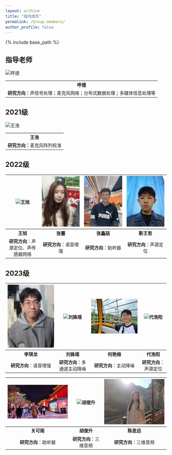 ```yaml
---
layout: archive
title: "组内成员"
permalink: /Group_members/
author_profile: false
---
```



{% include base_path %}



## 指导老师

<div style="width: 400px;">
  <img src="/images/呼德.jpg" alt="呼德" style="width: 400px;">
</div>


<table style="width: auto;">
  <tr>
    <td align="center"><strong>呼德</strong></td>
  </tr>
  <tr>
    <td align="center"><strong>研究方向：</strong>声信号处理；麦克风网络；分布式数据处理；多媒体信息处理等</td>
  </tr>
</table>



## 2021级

<div style="width: 300px;">
  <img src="/images/王浩.jpg" alt="王浩" style="width: 300px;">
</div>

<table style="width: auto;">
  <tr>
    <td align="center"><strong>王浩</strong></td>
  </tr>
  <tr>
    <td align="center"><strong>研究方向：</strong>麦克风阵列校准</td>
  </tr>
</table>



## 2022级

| <img src="/images/王旭.jpg" alt="王旭" width="300px"> |<img src="/images/张蕾.jpg" alt="张蕾" width="300px">  |<img src="/images/张鑫喆.jpg" alt="张鑫喆" width="300px"> |<img src="/images/靳王哲.jpg" alt="靳王哲" width="300px"> |
| :--: | :--: | :--: | :--: |
| **王旭** | **张蕾** | **张鑫喆**  | **靳王哲**  |
| **研究方向**：声源定位、声传感器网络 | **研究方向**：语音增强 | **研究方向**：助听器 | **研究方向**：声源定位 |


## 2023级


| <img src="/images/李琪龙.jpg" alt="李琪龙" width="300px"> |<img src="/images/刘姝瑶.jpg" alt="刘姝瑶" width="300px">  |<img src="/images/何艳榕.jpg" alt="何艳榕" width="300px"> |<img src="/images/代浩阳.jpg" alt="代浩阳" width="300px"> |
| :--: | :--: | :--: | :--: |
| **李琪龙** | **刘姝瑶** | **何艳榕**  | **代浩阳**  |
| **研究方向**：语音增强 | **研究方向**：多通道主动降噪 | **研究方向**：主动降噪 | **研究方向**：声源定位 |


| <img src="/images/关可雨.jpg" alt="关可雨" width="300px"> |<img src="/images/胡俊升.jpg" alt="胡俊升" width="300px"> |<img src="/images/陈思远.jpg" alt="陈思远" width="300px"> |
| :--: | :--: | :--: | 
| **关可雨** | **胡俊升** | **陈思远**  |
| **研究方向**：助听器 | **研究方向**：三维音频 | **研究方向**：三维音频 |

